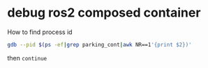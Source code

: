 # debug ros2 composed container
How to find process id
```bash
gdb --pid $(ps -ef|grep parking_cont|awk NR==1'{print $2})'
```
then `continue`
